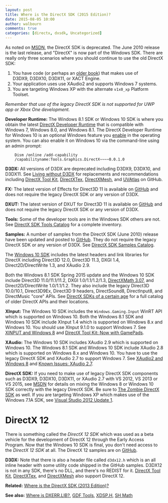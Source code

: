 ```yaml
---
layout: post
title: Where is the DirectX SDK (2015 Edition)?
date: 2015-08-05 10:00
author: walbourn
comments: true
categories: [directx, dxsdk, Uncategorized]
---
```

As noted on <a href="https://msdn.microsoft.com/en-us/library/windows/desktop/ee663275.aspx">MSDN</a>, the DirectX SDK is deprecated. The June 2010 release is the last release, and "DirectX" is now part of the Windows SDK. There are really only three scenarios where you should continue to use the old DirectX SDK:
<ol>
 	<li>You have code (or perhaps an <a href="http://blogs.msdn.com/b/chuckw/archive/2014/04/07/book-recommendations.aspx">older book</a>) that makes use of D3DX9, D3DX10, D3DX11, or XACT Engine.</li>
 	<li>Your application uses use XAudio2 and supports Windows 7 systems.</li>
 	<li>You are targeting Windows XP with the alternate <code>v1x0_xp</code> Platform Toolset.</li>
</ol>
<em>Remember that use of the legacy DirectX SDK is not supported for UWP app or Xbox One development.</em>

<strong>Developer Runtime:</strong> The Windows 8.1 SDK or Windows 10 SDK is where you obtain the latest <a href="http://blogs.msdn.com/b/chuckw/archive/2012/11/30/direct3d-sdk-debug-layer-tricks.aspx">DirectX Developer Runtime</a> that is compatible with Windows 7, Windows 8.0, and Windows 8.1. The DirectX Developer Runtime for Windows 10 is an optional Windows feature you <a href="http://blogs.msdn.com/b/vcblog/archive/2015/03/31/visual-studio-2015-and-graphics-tools-for-windows-10.aspx">enable</a> in the operating system. You can also enable it on Windows 10 via the command-line using an admin prompt:
<p style="padding-left: 30px"><code>Dism /online /add-capability /capabilityname:Tools.Graphics.DirectX~~~~0.0.1.0</code></p>
<strong>D3DX:</strong> All versions of D3DX are deprecated including D3DX9, D3DX10, and D3DX11. See <a href="http://blogs.msdn.com/b/chuckw/archive/2013/08/21/living-without-d3dx.aspx">Living without D3DX</a> for replacements and recommendations including <a href="https://github.com/Microsoft/DirectXTK">DirectX Tool Kit</a>, <a href="https://github.com/Microsoft/DirectXTex">DirectXTex</a>, <a href="https://github.com/Microsoft/DirectXMesh">DirectXMesh</a>, and <a href="https://github.com/Microsoft/UVAtlas">UVAtlas</a> on GitHub.

<strong>FX:</strong> The latest version of Effects for Direct3D 11 is available on <a href="https://github.com/Microsoft/FX11">GitHub</a> and does not require the legacy DirectX SDK or any version of D3DX.

<strong>DXUT:</strong> The latest version of DXUT for Direct3D 11 is available on <a href="https://github.com/Microsoft/DXUT">GitHub</a> and does not require the legacy DirectX SDK or any version of D3DX.

<strong>Tools:</strong> Some of the developer tools are in the Windows SDK others are not. See <a href="http://blogs.msdn.com/b/chuckw/archive/2014/10/28/directx-sdk-tools-catalog.aspx">DirectX SDK Tools Catalog</a> for a complete inventory.

<strong>Samples:</strong> A number of samples from the DirectX SDK (June 2010) release have been updated and posted to <a href="https://github.com/walbourn/directx-sdk-samples">GitHub</a>. They do not require the legacy DirectX SDK or any version of D3DX. See <a href="http://blogs.msdn.com/b/chuckw/archive/2013/09/20/directx-sdk-samples-catalog.aspx">DirectX SDK Samples Catalog</a>.

The <a href="http://blogs.msdn.com/b/chuckw/archive/2015/07/30/windows-10-sdk-rtm.aspx">Windows 10 SDK</a> includes the latest headers and link libraries for DirectX including Direct3D 12.0, Direct3D 11.3, DXGI 1.4, Direct2D/DirectWrite 1.3, and XAudio 2.9.

Both the Windows 8.1 SDK Spring 2015 update and the Windows 10 SDK include Direct3D 11.0/11.1/11.2, DXGI 1.0/1.1/1.2/1.3, <a href="http://blogs.msdn.com/b/chuckw/archive/2015/04/29/directxmath-3-07.aspx">DirectXMath 3.07</a>, and Direct2D/DirectWrite 1.0/1.1/1.2. They also include the legacy Direct3D 10.0/10.1, Direct3D9Ex, Direct3D 9 headers, DirectSound8, DirectInput8, and DirectMusic "core" APIs. See <a href="http://blogs.msdn.com/b/chuckw/archive/2012/08/22/directx-sdk-s-of-a-certain-age.aspx">DirectX SDKs of a certain age</a> for a full catalog of older DirectX APIs and their locations.

<strong>XInput:</strong> The Windows 10 SDK includes the <code>Windows.Gaming.Input</code> WinRT API which is supported on Windows 10. Both the Windows 8.1 SDK and Windows 10 SDK include XInput 1.4 which is supported on Windows 8.x and Windows 10. You should use XInput 9.1.0 to support Windows 7. See <a href="http://blogs.msdn.com/b/chuckw/archive/2012/04/26/xinput-and-windows-8-consumer-preview.aspx">XINPUT and Windows 8</a> and <a href="http://blogs.msdn.com/b/chuckw/archive/2014/09/05/directx-tool-kit-now-with-gamepads.aspx">DirectX Tool Kit: Now with GamePads</a>.

<strong>XAudio:</strong> The Windows 10 SDK includes XAudio 2.9 which is supported on Windows 10. The Windows 8.1 SDK and Windows 10 SDK include XAudio 2.8 which is supported on Windows 8.x and Windows 10. You have to use the legacy DirectX SDK and XAudio 2.7 to support Windows 7. See <a href="http://blogs.msdn.com/b/chuckw/archive/2012/04/02/xaudio2-and-windows-8-consumer-preview.aspx">XAudio2 and Windows 8</a> and <a href="http://blogs.msdn.com/b/chuckw/archive/2015/10/09/known-issues-xaudio-2-7.aspx">Known Issues: XAudio 2.7</a>.

<strong>DirectX SDK:</strong> If you need to make use of legacy DirectX SDK components such as D3DX9, D3DX10, D3DX11, or XAudio 2.7 with VS 2012, VS 2013 or VS 2015, see <a href="https://msdn.microsoft.com/en-us/library/windows/desktop/ee663275.aspx">MSDN</a> for details on mixing the Windows 8 or Windows 10 SDK correctly with the legacy DirectX SDK. Be sure to <a href="http://blogs.msdn.com/b/chuckw/archive/2015/03/23/the-zombie-directx-sdk.aspx">The Zombie DirectX SDK</a> as well. If you are targeting Windows XP which makes use of the Windows 7.1A SDK, see <a href="http://blogs.msdn.com/b/chuckw/archive/2012/11/26/visual-studio-2012-update-1.aspx">Visual Studio 2012 Update 1</a>.
<h1>DirectX 12</h1>
There is something called the <em>DirectX 12 SDK</em> which was used as a beta vehicle for the development of DirectX 12 through the Early Access Program. Now that the Windows 10 SDK is final, you don't need access to the <em>DirectX 12 SDK</em> at all. The DirectX 12 samples are on <a href="https://github.com/Microsoft/DirectX-Graphics-Samples">GitHub</a>.

<strong>D3DX:</strong> Note that there is also a header file called <code>d3dx12.h</code> which is an all inline header with some utility code shipped in the GitHub samples. D3DX12 is not in any SDK, there's no DLL, and there's no REDIST for it. <a href="https://github.com/Microsoft/DirectXTK12">DirectX Tool Kit</a>, <a href="https://github.com/Microsoft/DirectXTex">DirectXTex</a>, and <a href="https://github.com/Microsoft/DirectXMesh">DirectXMesh</a> also support DirectX 12.

<strong>Related:</strong> <a href="http://blogs.msdn.com/b/chuckw/archive/2013/07/01/where-is-the-directx-sdk-2013-edition.aspx">Where is the DirectX SDK (2013 Edition)?</a>

<strong>See also:</strong> <a href="http://blogs.msdn.com/b/chuckw/archive/2012/04/24/where-s-dxerr-lib.aspx">Where is DXERR.LIB?</a>, <a href="http://blogs.msdn.com/b/chuckw/archive/2012/05/31/windows-8-release-preview-and-gdfs.aspx">GDF Tools</a>, <a href="http://blogs.msdn.com/b/chuckw/archive/2012/05/01/xdsp-h.aspx">XDSP.H</a>, <a href="http://blogs.msdn.com/b/chuckw/archive/2012/07/28/spherical-harmonics-math.aspx">SH Math</a>
